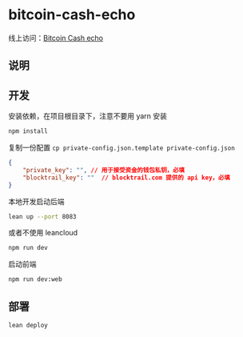 # bitcoin-cash-echo

线上访问：[Bitcoin Cash echo](http://bch-echo.leanapp.cn/)

## 说明

## 开发

安装依赖，在项目根目录下，注意不要用 yarn 安装
```sh
npm install
```
复制一份配置
`cp private-config.json.template private-config.json`
```json
{
	"private_key": "", // 用于接受资金的钱包私钥，必填
	"blocktrail_key": ""  // blocktrail.com 提供的 api key，必填
}
```
本地开发启动后端
```sh
lean up --port 8083
```
或者不使用 leancloud
```sh
npm run dev
```
启动前端
```sh
npm run dev:web
```

## 部署
```sh
lean deploy
```
